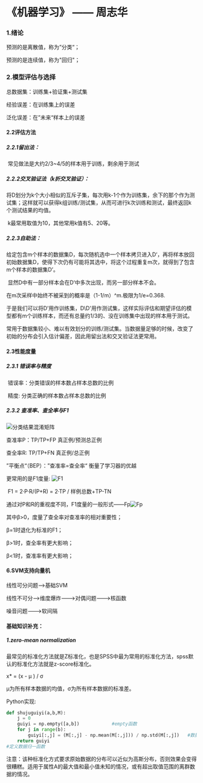 #  《机器学习》 —— 周志华

### 1.绪论

预测的是离散值，称为”分类“；

预测的是连续值，称为"回归"；



### 2.模型评估与选择

总数据集：训练集+验证集+测试集

经验误差：在训练集上的误差

泛化误差：在”未来“样本上的误差

#### 2.2评估方法

##### 2.2.1留出法：

​	常见做法是大约2/3~4/5的样本用于训练，剩余用于测试



##### 2.2.2交叉验证法（k折交叉验证）：

​	将D划分为k个大小相似的互斥子集，每次用k-1个作为训练集，余下的那个作为测试集；这样就可以获得k组训练/测试集，从而可进行k次训练和测试，最终返回k个测试结果的均值。

​	k最常用取值为10，其他常用k值有5、20等。



##### 2.2.3自助法：

​	给定包含m个样本的数据集D，每次随机选中一个样本拷贝进入D‘，再将样本放回初始数据集D，使得下次仍有可能将其选中，将这个过程重复m次，就得到了包含m个样本的数据集D’。

​	显然D中有一部分样本会在D‘中多次出现，而另一部分样本不会。

在m次采样中始终不被采到的概率是（1-1/m）^m.极限为1/e=0.368.

​	于是我们可以将D’用作训练集，D\D'用作测试集，这样实际评估和期望评估的模型都有m个训练样本，而还有总量约1/3的、没在训练集中出现的样本用于测试。

​	常用于数据集较小、难以有效划分的训练/测试集。当数据量足够的时候，改变了初始的分布会引入估计偏差，因此用留出法和交叉验证法更常用。



#### 2.3性能度量

##### 	2.3.1 错误率与精度

​	错误率：分类错误的样本数占样本总数的比例

​	精度: 分类正确的样本数占样本总数的比例

##### 	2.3.2 查准率、查全率与F1

![分类结果混淆矩阵](C:\Users\Administrator\Desktop\Typora\图片\分类结果混淆矩阵.png)

查准率P：TP/TP+FP 真正例/预测总正例

查全率R:	TP/TP+FN 真正例/总正例

”平衡点“（BEP）：”查准率=查全率“ 衡量了学习器的优越

更常用的是F1度量: ![F1](C:\Users\Administrator\Desktop\Typora\图片\F1.png)

​		F1 = 2·P·R/(P+R) = 2·TP / 样例总数+TP-TN

通过对P和R的重视度不同，F1度量的一般形式——Fp![Fp](C:\Users\Administrator\Desktop\Typora\图片\Fp.png)

其中β>0，度量了查全率对查准率的相对重要性；

β=1时退化为标准的F1；

β>1时，查全率有更大影响；

β<1时，查准率有更大影响；



#### 6.SVM支持向量机

线性可分问题-->基础SVM

线性不可分-->维度爆炸--->对偶问题--->核函数

噪音问题--->软间隔



#### 基础知识补充：

##### 1.zero-mean normalization

最常见的标准化方法就是Z标准化，也是SPSS中最为常用的标准化方法，spss默认的标准化方法就是z-score标准化。

x* = (x - μ ) / σ 

μ为所有样本数据的均值，σ为所有样本数据的标准差。

Python实现:

```python
def shujuguiyi(a,b,M):
    j = 0
    guiyi = np.empty([a,b])            #empty函数
    for j in range(b):
        guiyi[:,j] = (M[:,j] - np.mean(M[:,j])) / np.std(M[:,j])   #数据归一化标准差法
    return guiyi
#定义数据归一函数
```

注意：该种标准化方式要求原始数据的分布可以近似为高斯分布，否则效果会变得很糟糕。适用于属性A的最大值和最小值未知的情况，或有超出取值范围的离群数据的情况。